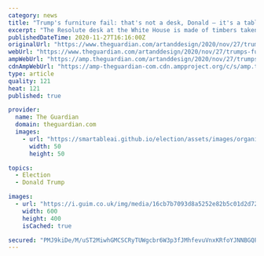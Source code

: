 ```yaml
---
category: news
title: "Trump's furniture fail: that's not a desk, Donald – it's a table for TV dinners"
excerpt: "The Resolute desk at the White House is made of timbers taken from a Royal Navy ship. It projects pure power. Is that why the defeated US president has switched to an occasional table he can barely squeeze his legs under?"
publishedDateTime: 2020-11-27T16:16:00Z
originalUrl: "https://www.theguardian.com/artanddesign/2020/nov/27/trumps-furniture-fail-desk-donald-table-tv-dinners"
webUrl: "https://www.theguardian.com/artanddesign/2020/nov/27/trumps-furniture-fail-desk-donald-table-tv-dinners"
ampWebUrl: "https://amp.theguardian.com/artanddesign/2020/nov/27/trumps-furniture-fail-desk-donald-table-tv-dinners"
cdnAmpWebUrl: "https://amp-theguardian-com.cdn.ampproject.org/c/s/amp.theguardian.com/artanddesign/2020/nov/27/trumps-furniture-fail-desk-donald-table-tv-dinners"
type: article
quality: 121
heat: 121
published: true

provider:
  name: The Guardian
  domain: theguardian.com
  images:
    - url: "https://smartableai.github.io/election/assets/images/organizations/theguardian.com-50x50.jpg"
      width: 50
      height: 50

topics:
  - Election
  - Donald Trump

images:
  - url: "https://i.guim.co.uk/img/media/16cb7b7093d8a5252e82b5c01d2d72c758b0c441/0_0_5916_3944/master/5916.jpg?width=300&quality=45&auto=format&fit=max&dpr=2&s=f35b785ba07815a5d778c7bd2f281979"
    width: 600
    height: 400
    isCached: true

secured: "PMJ9kiDe/M/uST2MiwhGMCSCRyTUWgcbr6W3p3fJMhfevuVnxKRfoYJNNBGQPsBdU705adw1xQ5JyDiJ2XVggQnhyhOMKEgnFksBEek3u8/gfS/U4reXXoBbTnqN5c+KikF6VqWj15xwiyVRZ5Lwh4qIF2q7k36K6KlJiLICah3b1GOnlr+eKgZcIsb7uPkeIChGvRPcbys9F3BfjaPJxscjQXJtKhGSdqH1Q/SHUlU8dRzIfqZxlM6I4ZUllhsari/hI4UlrrqNvXFPkd6D/EwkPpwf4t6S3DWJb5ntOXqXJtjUaiVBQUN4wMg4oWAcnXc1ODbHT7uheXBizdfLWwR+lDL3jVRogiq4HjXkkP0=;5R1GL056toscjRLcb1dzkg=="
---
```


